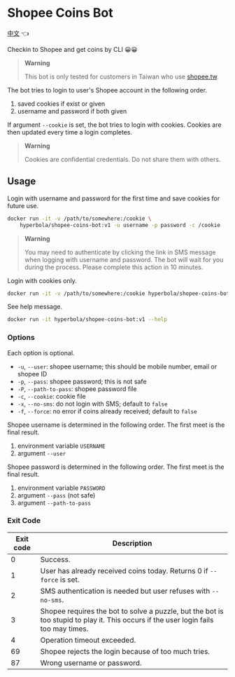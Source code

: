 # Shopee Coins Bot

[中文](README.md) 👈

Checkin to Shopee and get coins by CLI 😀😀

> **Warning**
>
> This bot is only tested for customers in Taiwan who use [shopee.tw](https://shopee.tw/).

The bot tries to login to user's Shopee account in the following order.

1. saved cookies if exist or given
2. username and password if both given

If argument `--cookie` is set, the bot tries to login with cookies. Cookies are then updated every time a login completes.

> **Warning**
>
> Cookies are confidential credentials. Do not share them with others.

## Usage

Login with username and password for the first time and save cookies for future use.

```sh
docker run -it -v /path/to/somewhere:/cookie \
    hyperbola/shopee-coins-bot:v1 -u username -p password -c /cookie
```

> **Warning**
> 
> You may need to authenticate by clicking the link in SMS message when logging with username and password. The bot will wait for you during the process. Please complete this action in 10 minutes.

Login with cookies only.

```sh
docker run -it -v /path/to/somewhere:/cookie hyperbola/shopee-coins-bot:v1 -c /cookie
```

See help message.

```sh
docker run -it hyperbola/shopee-coins-bot:v1 --help
```

### Options

Each option is optional.

- `-u`, `--user`: shopee username; this should be mobile number, email or shopee ID
- `-p`, `--pass`: shopee password; this is not safe
- `-P`, `--path-to-pass`: shopee password file
- `-c`, `--cookie`: cookie file
- `-x`, `--no-sms`: do not login with SMS; default to `false`
- `-f`, `--force`: no error if coins already received; default to `false`

Shopee username is determined in the following order. The first meet is the final result.

1. environment variable `USERNAME`
2. argument `--user`

Shopee password is determined in the following order. The first meet is the final result.

1. environment variable `PASSWORD`
2. argument `--pass` (not safe)
3. argument `--path-to-pass`

### Exit Code

| Exit code | Description |
| --------- | ----------- |
| 0         | Success.    |
| 1         | User has already received coins today. Returns 0 if `--force` is set. |
| 2         | SMS authentication is needed but user refuses with `--no-sms`. |
| 3         | Shopee requires the bot to solve a puzzle, but the bot is too stupid to play it. This occurs if the user login fails too may times. |
| 4         | Operation timeout exceeded. |
| 69        | Shopee rejects the login because of too much tries. |
| 87        | Wrong username or password. |

